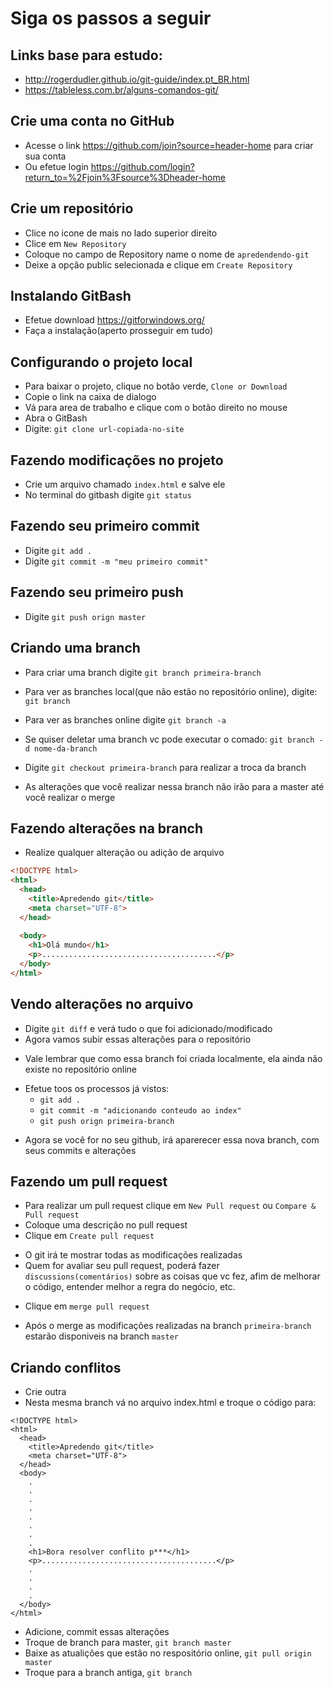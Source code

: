 # Siga os passos a seguir

## Links base para estudo: 
- http://rogerdudler.github.io/git-guide/index.pt_BR.html
- https://tableless.com.br/alguns-comandos-git/


## Crie uma conta no GitHub
- Acesse o link https://github.com/join?source=header-home para criar sua conta
- Ou efetue login https://github.com/login?return_to=%2Fjoin%3Fsource%3Dheader-home

## Crie um repositório 
- Clice no icone de mais no lado superior direito
- Clice em `New Repository`
- Coloque no campo de Repository name o nome de `apredendendo-git`
- Deixe a opção public selecionada e clique em `Create Repository`

## Instalando GitBash
- Efetue download https://gitforwindows.org/
- Faça a instalação(aperto prosseguir em tudo)

## Configurando o projeto local
- Para baixar o projeto, clique no botão verde, `Clone or Download`
- Copie o link na caixa de dialogo
- Vá para area de trabalho e clique com o botão direito no mouse
- Abra o GitBash
- Digite: `git clone url-copiada-no-site`

## Fazendo modificações no projeto
- Crie um arquivo chamado `index.html` e salve ele
- No terminal do gitbash digite `git status`
 
## Fazendo seu primeiro commit 
- Digite `git add .`
- Digite `git commit -m "meu primeiro commit"` 

## Fazendo seu primeiro push 
- Digite `git push orign master`

## Criando uma branch 
- Para criar uma branch digite `git branch primeira-branch`
- Para ver as branches local(que não estão no repositório online), digite: `git branch `
- Para ver as branches online digite `git branch -a`
- Se quiser deletar uma branch vc pode executar o comado: `git branch -d nome-da-branch`

- Digite `git checkout primeira-branch` para realizar a troca da branch 
* As alterações que você realizar nessa branch não irão para a master até você realizar o merge

## Fazendo alterações na branch
- Realize qualquer alteração ou adição de arquivo

``` HTML
<!DOCTYPE html>
<html>
  <head>
    <title>Apredendo git</title>
    <meta charset="UTF-8">
  </head>
  
  <body>
    <h1>Olá mundo</h1>
    <p>.......................................</p>
  </body>
</html>
```

## Vendo alterações no arquivo
- Digite `git diff` e verá tudo o que foi adicionado/modificado
- Agora vamos subir essas alterações para o repositório 
* Vale lembrar que como essa branch foi criada localmente, ela ainda não existe no repositório online

- Efetue toos os processos já vistos:
  - `git add .`
  - `git commit -m "adicionando conteudo ao index"`
  - `git push orign primeira-branch`

* Agora se você for no seu github, irá aparerecer essa nova branch, com seus commits e alterações


## Fazendo um pull request
- Para realizar um pull request clique em `New Pull request` ou `Compare & Pull request`
- Coloque uma descrição no pull request
- Clique em `Create pull request`

* O git irá te mostrar todas as modificações realizadas 
* Quem for avaliar seu pull request, poderá fazer `discussions(comentários)` sobre as coisas que vc fez, afim de melhorar o código, entender melhor a regra do negócio, etc.

- Clique em `merge pull request`
* Após o merge as modificações realizadas na branch `primeira-branch` estarão disponiveis na branch `master`

## Criando conflitos
- Crie outra
- Nesta mesma branch vá no arquivo index.html e troque o código para:

```
<!DOCTYPE html>
<html>
  <head>
    <title>Apredendo git</title>
    <meta charset="UTF-8">
  </head>
  <body>
    .
    .
    .
    .
    .
    .
    .
    .
    <h1>Bora resolver conflito p***</h1>
    <p>.......................................</p>
    .
    .
    .
    .
  </body>
</html>
```
- Adicione, commit essas alterações
- Troque de branch para master, `git branch master`
- Baixe as atualições que estão no respositório online, `git pull origin master`
- Troque para a branch antiga, `git branch` 
